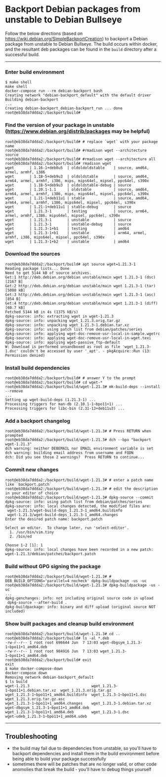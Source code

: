 Backport Debian packages from unstable to Debian Bullseye
=========================================================

Follow the below directions (based on https://wiki.debian.org/SimpleBackportCreation) to backport a Debian package from unstable to Debian Bullseye. The build occurs within docker, and the resultant deb packages can be found in the `build` directory after a successful build.

---

### **Enter build environment**
```
$ make shell
make shell 
docker-compose run --rm debian-backport bash
Creating network "debian-backport_default" with the default driver
Building debian-backport
...
Creating debian-backport_debian-backport_run ... done
root@eb38da7ddda2:/backport/build#
```

### **Find the version of your package in unstable (https://www.debian.org/distrib/packages may be helpful)**
```
root@eb38da7ddda2:/backport/build# # replace `wget` with your package name
root@eb38da7ddda2:/backport/build# #rmadison wget --architecture source
root@eb38da7ddda2:/backport/build# #rmadison wget --architecture all
root@eb38da7ddda2:/backport/build# rmadison wget
wget       | 1.16-1+deb8u5  | oldoldoldstable    | source, amd64, armel, armhf, i386
wget       | 1.18-5+deb9u3  | oldoldstable       | source, amd64, arm64, armel, armhf, i386, mips, mips64el, mipsel, ppc64el, s390x
wget       | 1.18-5+deb9u3  | oldoldstable-debug | source
wget       | 1.20.1-1.1     | oldstable          | source, amd64, arm64, armel, armhf, i386, mips, mips64el, mipsel, ppc64el, s390x
wget       | 1.21-1+deb11u1 | stable             | source, amd64, arm64, armel, armhf, i386, mips64el, mipsel, ppc64el, s390x
wget       | 1.21-1+deb11u1 | stable-debug       | source
wget       | 1.21.3-1       | testing            | source, arm64, armel, armhf, i386, mips64el, mipsel, ppc64el, s390x
wget       | 1.21.3-1       | unstable           | source
wget       | 1.21.3-1       | unstable-debug     | source
wget       | 1.21.3-1+b1    | testing            | amd64
wget       | 1.21.3-1+b1    | unstable           | arm64, armel, armhf, i386, mips64el, mipsel, ppc64el, s390x
wget       | 1.21.3-1+b2    | unstable           | amd64
```

### **Download the sources**
```
root@eb38da7ddda2:/backport/build# apt source wget=1.21.3-1
Reading package lists... Done
Need to get 5144 kB of source archives.
Get:1 http://deb.debian.org/debian unstable/main wget 1.21.3-1 (dsc) [2167 B]
Get:2 http://deb.debian.org/debian unstable/main wget 1.21.3-1 (tar) [5080 kB]
Get:3 http://deb.debian.org/debian unstable/main wget 1.21.3-1 (asc) [854 B]
Get:4 http://deb.debian.org/debian unstable/main wget 1.21.3-1 (diff) [60.7 kB]
Fetched 5144 kB in 4s (1375 kB/s)
dpkg-source: info: extracting wget in wget-1.21.3
dpkg-source: info: unpacking wget_1.21.3.orig.tar.gz
dpkg-source: info: unpacking wget_1.21.3-1.debian.tar.xz
dpkg-source: info: using patch list from debian/patches/series
dpkg-source: info: applying wget-doc-remove-usr-local-in-sample.wgetrc
dpkg-source: info: applying wget-doc-remove-usr-local-in-wget.texi
dpkg-source: info: applying wget-passive_ftp-default
W: Download is performed unsandboxed as root as file 'wget_1.21.3-1.dsc' couldn't be accessed by user '_apt'. - pkgAcquire::Run (13: Permission denied)
```

### **Install build dependencies**
```
root@eb38da7ddda2:/backport/build# # answer Y to the prompt
root@eb38da7ddda2:/backport/build# cd wget-*
root@eb38da7ddda2:/backport/build/wget-1.21.3# mk-build-deps --install --remove
...
Setting up wget-build-deps (1.21.3-1) ...
Processing triggers for man-db (2.10.1-1~bpo11+1) ...
Processing triggers for libc-bin (2.31-13+deb11u3) ...
```

### **Add a backport changelog**
```
root@eb38da7ddda2:/backport/build/wget-1.21.3# # Press RETURN when prompted
root@eb38da7ddda2:/backport/build/wget-1.21.3# dch --bpo "backport wget-1.21.3"
dch warning: neither DEBEMAIL nor EMAIL environment variable is set
dch warning: building email address from username and FQDN
dch: Did you see those 2 warnings?  Press RETURN to continue...
```

### **Commit new changes**
```
root@eb38da7ddda2:/backport/build/wget-1.21.3# # enter a patch name like `backport.patch`
root@eb38da7ddda2:/backport/build/wget-1.21.3# # edit the description in your editor of choice
root@eb38da7ddda2:/backport/build/wget-1.21.3# dpkg-source --commit
dpkg-source: info: using patch list from debian/patches/series
dpkg-source: info: local changes detected, the modified files are:
 wget-1.21.3/wget-build-deps_1.21.3-1_amd64.buildinfo
 wget-1.21.3/wget-build-deps_1.21.3-1_amd64.changes
Enter the desired patch name: backport.patch

Select an editor.  To change later, run 'select-editor'.
  1. /usr/bin/vim.tiny
  2. /bin/ed

Choose 1-2 [1]: 1
dpkg-source: info: local changes have been recorded in a new patch: wget-1.21.3/debian/patches/backport.patch
```

### **Build without GPG signing the package**
```
root@eb38da7ddda2:/backport/build/wget-1.21.3# # DEB_BUILD_OPTIONS='parallel=4 nocheck' dpkg-buildpackage -us -uc
root@eb38da7ddda2:/backport/build/wget-1.21.3# dpkg-buildpackage -us -uc
...
dpkg-genchanges: info: not including original source code in upload
 dpkg-source --after-build .
dpkg-buildpackage: info: binary and diff upload (original source NOT included)
```

### **Show built packages and cleanup build environment**
```
root@eb38da7ddda2:/backport/build/wget-1.21.3# cd ..
root@eb38da7ddda2:/backport/build# ls -al *.deb
-rw-r--r-- 1 root root 696644 Jun  7 13:03 wget-dbgsym_1.21.3-1~bpo11+1_amd64.deb
-rw-r--r-- 1 root root 984916 Jun  7 13:03 wget_1.21.3-1~bpo11+1_amd64.deb
root@eb38da7ddda2:/backport/build# exit
exit
$ make docker-compose-down 
docker-compose down
Removing network debian-backport_default
$ ls build
wget-1.21.3                            wget_1.21.3-1~bpo11+1.debian.tar.xz  wget_1.21.3.orig.tar.gz
wget_1.21.3-1~bpo11+1_amd64.buildinfo  wget_1.21.3-1~bpo11+1.dsc            wget_1.21.3.orig.tar.gz.asc
wget_1.21.3-1~bpo11+1_amd64.changes    wget_1.21.3-1.debian.tar.xz          wget-dbgsym_1.21.3-1~bpo11+1_amd64.deb
wget_1.21.3-1~bpo11+1_amd64.deb        wget_1.21.3-1.dsc                    wget-udeb_1.21.3-1~bpo11+1_amd64.udeb
```

---
## Troubleshooting
* the build may fail due to dependencies from unstable, so you'll have to backport dependencies and install them in the build environment before being able to build your package successfully
* sometimes there will be patches that are no longer valid, or other code anomolies that break the build - you'll have to debug things yourself
